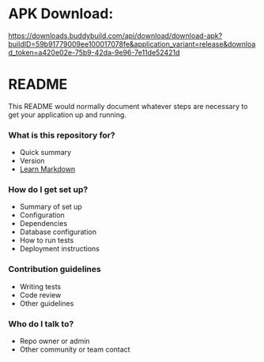# APK Download:
https://downloads.buddybuild.com/api/download/download-apk?buildID=59b91779009ee100017078fe&application_variant=release&download_token=a420e02e-75b9-42da-9e96-7e11de52421d

# README #

This README would normally document whatever steps are necessary to get your application up and running.

### What is this repository for? ###

* Quick summary
* Version
* [Learn Markdown](https://bitbucket.org/tutorials/markdowndemo)

### How do I get set up? ###

* Summary of set up
* Configuration
* Dependencies
* Database configuration
* How to run tests
* Deployment instructions

### Contribution guidelines ###

* Writing tests
* Code review
* Other guidelines

### Who do I talk to? ###

* Repo owner or admin
* Other community or team contact
